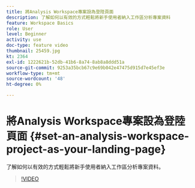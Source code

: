 ```yaml
---
title: 將Analysis Workspace專案設為登陸頁面
description: 了解如何以有效的方式輕鬆將新手使用者納入工作區分析專案資料
feature: Workspace Basics
role: User
level: Beginner
activity: use
doc-type: feature video
thumbnail: 25459.jpg
kt: 2364
exl-id: 1222621b-52db-41b6-8a74-8ab8a8ddd51a
source-git-commit: 9253a35bcb67c9e69b042e47475d915d7e45ef3e
workflow-type: tm+mt
source-wordcount: '48'
ht-degree: 0%

---
```


# 將Analysis Workspace專案設為登陸頁面 {#set-an-analysis-workspace-project-as-your-landing-page}

了解如何以有效的方式輕鬆將新手使用者納入工作區分析專案資料。

>[!VIDEO](https://video.tv.adobe.com/v/25459/?quality=12)
